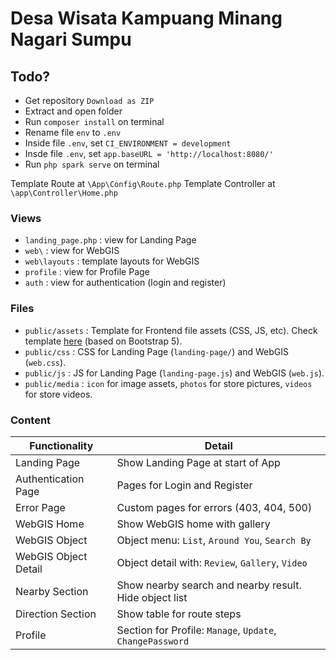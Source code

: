# Desa Wisata Kampuang Minang Nagari Sumpu

## Todo?

- Get repository `Download as ZIP`
- Extract and open folder
- Run `composer install` on terminal
- Rename file `env` to `.env`
- Inside file `.env`, set `CI_ENVIRONMENT = development`
- Insde file `.env`, set `app.baseURL = 'http://localhost:8080/'`
- Run `php spark serve` on terminal

Template Route at `\App\Config\Route.php`
Template Controller at `\app\Controller\Home.php`

### Views

- `landing_page.php` : view for Landing Page
- `web\` : view for WebGIS
- `web\layouts` : template layouts for WebGIS
- `profile` : view for Profile Page
- `auth` : view for authentication (login and register)

### Files

- `public/assets` : Template for Frontend file assets (CSS, JS, etc). Check template [here](https://zuramai.github.io/mazer/demo/index.html) (based on Bootstrap 5).
- `public/css` : CSS for Landing Page (`landing-page/`) and WebGIS (`web.css`).
- `public/js` : JS for Landing Page (`landing-page.js`) and WebGIS (`web.js`).
- `public/media` : `icon` for image assets, `photos` for store pictures, `videos` for store videos.

### Content

| Functionality        | Detail                                                    |
| -------------------- | --------------------------------------------------------- |
| Landing Page         | Show Landing Page at start of App                         |
| Authentication Page  | Pages for Login and Register                              |
| Error Page           | Custom pages for errors (403, 404, 500)                   |
| WebGIS Home          | Show WebGIS home with gallery                             |
| WebGIS Object        | Object menu: `List`, `Around You`, `Search By`            |
| WebGIS Object Detail | Object detail with: `Review`, `Gallery`, `Video`          |
| Nearby Section       | Show nearby search and nearby result. Hide object list    |
| Direction Section    | Show table for route steps                                |
| Profile              | Section for Profile: `Manage`, `Update`, `ChangePassword` |
